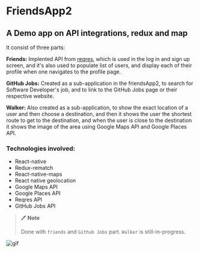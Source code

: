 # FriendsApp2

## A Demo app on API integrations, redux and map
It consist of three parts:

**Friends:** Implented API from [reqres](reqres.in), which is used in the log in and sign up screen, and it's also used to populate list of users, and display each of their profile when one navigates to the profile page.

**GitHub Jobs:** Created as a sub-application in the friendsApp2, to search for Software Developer's job, and to link to the GitHub Jobs page or their respective website.

**Walker:** Also created as a sub-application, to show the exact location of a user and then choose a destination, and then it shows the user the shortest route to get to the destination, and when the user is close to the destination it shows the image of the area using Google Maps API and Google Places API.

### Technologies involved:
- React-native
- Redux-rematch
- React-native-maps
- React native geolocation
- Google Maps API
- Google Places API
- Reqres API
- GitHub Jobs API

>  :pen: **Note**
>
> Done with `friends` and `Github Jobs` part. `Walker` is still-in-progress.

![gif](https://i.ibb.co/M22qk4S/ezgif-com-video-to-gif-2.gif)
